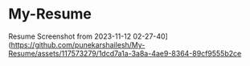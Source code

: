 # My-Resume
Resume 
Screenshot from 2023-11-12 02-27-40](https://github.com/punekarshailesh/My-Resume/assets/117573279/1dcd7a1a-3a8a-4ae9-8364-89cf9555b2ce
